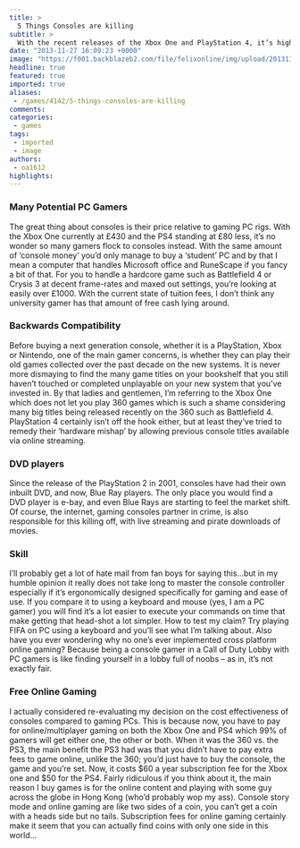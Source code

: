 ```yaml
---
title: >
  5 Things Consoles are killing
subtitle: >
  With the recent releases of the Xbox One and PlayStation 4, it’s high time we examine the victims consoles have claimed since their heralding in the 70’s. Will they be the ultimate culprit in our murder series?
date: "2013-11-27 16:09:23 +0000"
image: "https://f001.backblazeb2.com/file/felixonline/img/upload/201311271609-me1711-gaming_gamer.jpg"
headline: true
featured: true
imported: true
aliases:
 - /games/4142/5-things-consoles-are-killing
comments:
categories:
 - games
tags:
 - imported
 - image
authors:
 - oa1612
highlights:
---
```


### Many Potential PC Gamers

The great thing about consoles is their price relative to gaming PC rigs. With the Xbox One currently at £430 and the PS4 standing at £80 less, it’s no wonder so many gamers flock to consoles instead. With the same amount of ‘console money’ you’d only manage to buy a ‘student’ PC and by that I mean a computer that handles Microsoft office and RuneScape if you fancy a bit of that. For you to handle a hardcore game such as Battlefield 4 or Crysis 3 at decent frame-rates and maxed out settings, you’re looking at easily over £1000. With the current state of tuition fees, I don’t think any university gamer has that amount of free cash lying around.

###  Backwards Compatibility

Before buying a next generation console, whether it is a PlayStation, Xbox or Nintendo, one of the main gamer concerns, is whether they can play their old games collected over the past decade on the new systems. It is never more dismaying to find the many game titles on your bookshelf that you still haven’t touched or completed unplayable on your new system that you’ve invested in. By that ladies and gentlemen, I’m referring to the Xbox One which does not let you play 360 games which is such a shame considering many big titles being released recently on the 360 such as Battlefield 4. PlayStation 4 certainly isn’t off the hook either, but at least they’ve tried to remedy their ‘hardware mishap’ by allowing previous console titles available via online streaming.

###  DVD players

Since the release of the PlayStation 2 in 2001, consoles have had their own inbuilt DVD, and now, Blue Ray players. The only place you would find a DVD player is e-bay, and even Blue Rays are starting to feel the market shift. Of course, the internet, gaming consoles partner in crime, is also responsible for this killing off, with live streaming and pirate downloads of movies.

###  Skill

I’ll probably get a lot of hate mail from fan boys for saying this…but in my humble opinion it really does not take long to master the console controller especially if it’s ergonomically designed specifically for gaming and ease of use. If you compare it to using a keyboard and mouse (yes, I am a PC gamer) you will find it’s a lot easier to execute your commands on time that make getting that head-shot a lot simpler. How to test my claim? Try playing FIFA on PC using a keyboard and you’ll see what I’m talking about. Also have you ever wondering why no one’s ever implemented cross platform online gaming? Because being a console gamer in a Call of Duty Lobby with PC gamers is like finding yourself in a lobby full of noobs – as in, it’s not exactly fair.

###  Free Online Gaming

I actually considered re-evaluating my decision on the cost effectiveness of consoles compared to gaming PCs. This is because now, you have to pay for online/multiplayer gaming on both the Xbox One and PS4 which 99% of gamers will get either one, the other or both. When it was the 360 vs. the PS3, the main benefit the PS3 had was that you didn’t have to pay extra fees to game online, unlike the 360; you’d just have to buy the console, the game and you’re set. Now, it costs $60 a year subscription fee for the Xbox one and $50 for the PS4. Fairly ridiculous if you think about it, the main reason I buy games is for the online content and playing with some guy across the globe in Hong Kong (who’d probably wop my ass). Console story mode and online gaming are like two sides of a coin, you can’t get a coin with a heads side but no tails. Subscription fees for online gaming certainly make it seem that you can actually find coins with only one side in this world…
